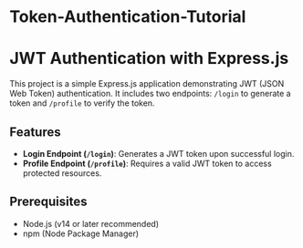 # Token-Authentication-Tutorial


# JWT Authentication with Express.js

This project is a simple Express.js application demonstrating JWT (JSON Web Token) authentication. It includes two endpoints: `/login` to generate a token and `/profile` to verify the token.

## Features

- **Login Endpoint (`/login`)**: Generates a JWT token upon successful login.
- **Profile Endpoint (`/profile`)**: Requires a valid JWT token to access protected resources.

## Prerequisites

- Node.js (v14 or later recommended)
- npm (Node Package Manager)
